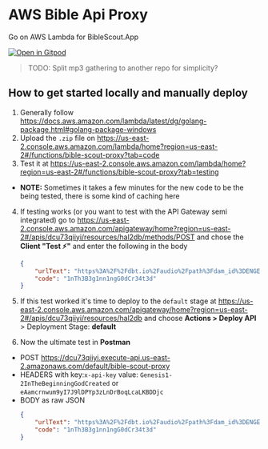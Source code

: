# AWS Bible Api Proxy
Go on AWS Lambda for BibleScout.App

[![Open in Gitpod](https://gitpod.io/button/open-in-gitpod.svg)](https://github.com/ericop/aws-bible-api-proxy)

> TODO: Split mp3 gathering to another repo for simplicity?

## How to get started locally and manually deploy
1. Generally follow https://docs.aws.amazon.com/lambda/latest/dg/golang-package.html#golang-package-windows
2. Upload the `.zip` file on https://us-east-2.console.aws.amazon.com/lambda/home?region=us-east-2#/functions/bible-scout-proxy?tab=code
3. Test it at https://us-east-2.console.aws.amazon.com/lambda/home?region=us-east-2#/functions/bible-scout-proxy?tab=testing
  - **NOTE:** Sometimes it takes a few minutes for the new code to be the being tested, there is some kind of caching here
4. If testing works (or you want to test with the API Gateway semi integrated) go to https://us-east-2.console.aws.amazon.com/apigateway/home?region=us-east-2#/apis/dcu73qiiyi/resources/hal2db/methods/POST and chose the **Client "Test ⚡"** and enter the following in the body

   ```json
   {
       "urlText": "https%3A%2F%2Fdbt.io%2Faudio%2Fpath%3Fdam_id%3DENGESVN1DA%26book_id%3DActs%26v%3D2%26chapter_id%3D4",
       "code": "1nTh3B3g1nn1ngG0dCr34t3d"
   }
   ```

6. If this test worked it's time to deploy to the `default` stage at https://us-east-2.console.aws.amazon.com/apigateway/home?region=us-east-2#/apis/dcu73qiiyi/resources/hal2db and choose **Actions > Deploy API** > Deployment Stage: **default**
7. Now the ultimate test in **Postman**
- POST https://dcu73qiiyi.execute-api.us-east-2.amazonaws.com/default/bible-scout-proxy
- HEADERS with key:`x-api-key` value: `Genesis1-2InTheBeginningGodCreated` or `eAamcrnwum9yI7J9lDPYp3zLnDrBoqLcaLKBDDjc`
- BODY as raw JSON
   ```json
   {
       "urlText": "https%3A%2F%2Fdbt.io%2Faudio%2Fpath%3Fdam_id%3DENGESVN1DA%26book_id%3DActs%26v%3D2%26chapter_id%3D4",
       "code": "1nTh3B3g1nn1ngG0dCr34t3d"
   }
   ```
